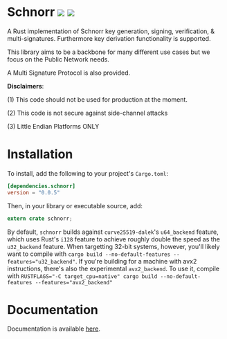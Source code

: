 # Schnorr  [![](https://img.shields.io/crates/v/schnorr.svg)](https://crates.io/crates/schnorr) [![](https://docs.rs/schnorr/badge.svg)](https://docs.rs/schnorr)

A Rust implementation of Schnorr key generation, signing, verification, & multi-signatures.
Furthermore key derivation functionality is supported.

This library aims to be a backbone for many different use cases but we focus on the Public Network needs.

A Multi Signature Protocol is also provided.


**Disclaimers**: 

(1) This code should not be used for production at the moment.

(2) This code is not secure against side-channel attacks

(3) Little Endian Platforms ONLY

# Installation

To install, add the following to your project's `Cargo.toml`:

```toml
[dependencies.schnorr]
version = "0.0.5"
```

Then, in your library or executable source, add:

```rust
extern crate schnorr;
```

By default, `schnorr` builds against `curve25519-dalek`'s `u64_backend`
feature, which uses Rust's `i128` feature to achieve roughly double the speed as
the `u32_backend` feature.  When targetting 32-bit systems, however, you'll
likely want to compile with
 `cargo build --no-default-features --features="u32_backend"`.
If you're building for a machine with avx2 instructions, there's also the
experimental `avx2_backend`.  To use it, compile with
`RUSTFLAGS="-C target_cpu=native" cargo build --no-default-features --features="avx2_backend"`

# Documentation

Documentation is available [here](https://docs.rs/schnorr).

